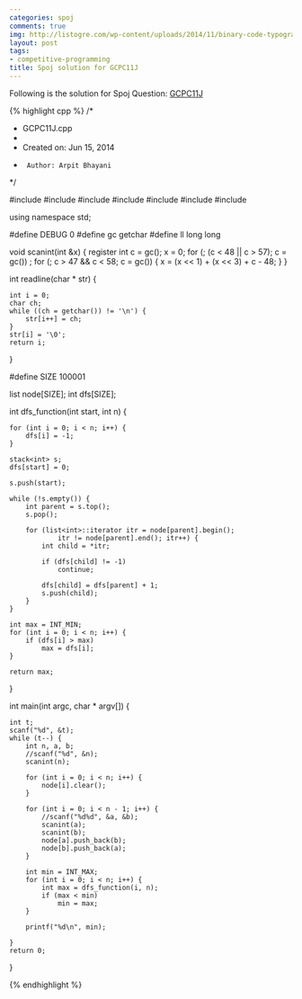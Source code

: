 ```yaml
---
categories: spoj
comments: true
img: http://listogre.com/wp-content/uploads/2014/11/binary-code-typography-hd-wallpaper-1920x1080-2619-672x372.png
layout: post
tags:
- competitive-programming
title: Spoj solution for GCPC11J
---
```


Following is the solution for Spoj Question: [GCPC11J](http://www.spoj.com/problems/GCPC11J/)

{% highlight cpp %}
/*
 * GCPC11J.cpp
 *
 *  Created on: Jun 15, 2014
 *      Author: Arpit Bhayani
 */

#include <list>
#include <climits>
#include <stack>
#include <cstdio>
#include <cstdlib>
#include <iostream>
#include <vector>

using namespace std;

#define DEBUG 0
#define gc getchar
#define ll long long

void scanint(int &x) {
	register int c = gc();
	x = 0;
	for (; (c < 48 || c > 57); c = gc())
		;
	for (; c > 47 && c < 58; c = gc()) {
		x = (x << 1) + (x << 3) + c - 48;
	}
}

int readline(char * str) {

	int i = 0;
	char ch;
	while ((ch = getchar()) != '\n') {
		str[i++] = ch;
	}
	str[i] = '\0';
	return i;
}

#define SIZE 100001

list<int> node[SIZE];
int dfs[SIZE];

int dfs_function(int start, int n) {

	for (int i = 0; i < n; i++) {
		dfs[i] = -1;
	}

	stack<int> s;
	dfs[start] = 0;

	s.push(start);

	while (!s.empty()) {
		int parent = s.top();
		s.pop();

		for (list<int>::iterator itr = node[parent].begin();
				itr != node[parent].end(); itr++) {
			int child = *itr;

			if (dfs[child] != -1)
				continue;

			dfs[child] = dfs[parent] + 1;
			s.push(child);
		}
	}

	int max = INT_MIN;
	for (int i = 0; i < n; i++) {
		if (dfs[i] > max)
			max = dfs[i];
	}

	return max;

}

int main(int argc, char * argv[]) {

	int t;
	scanf("%d", &t);
	while (t--) {
		int n, a, b;
		//scanf("%d", &n);
		scanint(n);

		for (int i = 0; i < n; i++) {
			node[i].clear();
		}

		for (int i = 0; i < n - 1; i++) {
			//scanf("%d%d", &a, &b);
			scanint(a);
			scanint(b);
			node[a].push_back(b);
			node[b].push_back(a);
		}

		int min = INT_MAX;
		for (int i = 0; i < n; i++) {
			int max = dfs_function(i, n);
			if (max < min)
				min = max;
		}

		printf("%d\n", min);

	}
	return 0;
}

{% endhighlight %}